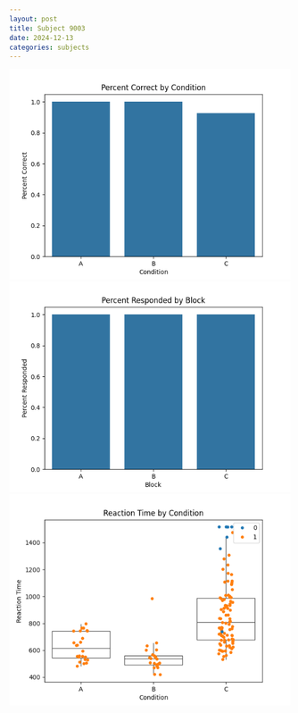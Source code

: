 ```yaml
---
layout: post
title: Subject 9003
date: 2024-12-13
categories: subjects
---
```


![](data/9003/run-4/9003_ATS_percent_correct.png)
![](data/9003/run-4/9003_ATS_percent_responded.png)
![](data/9003/run-4/9003_ATS_rt.png)
